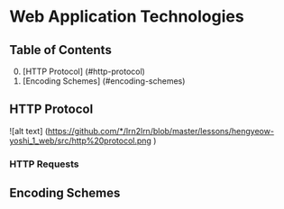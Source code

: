 # Web Application Technologies

## Table of Contents
0. [HTTP Protocol] (#http-protocol)
1. [Encoding Schemes] (#encoding-schemes)

## HTTP Protocol
![alt text] (https://github.com/*/lrn2lrn/blob/master/lessons/hengyeow-yoshi_1_web/src/http%20protocol.png )

### HTTP Requests

## Encoding Schemes
